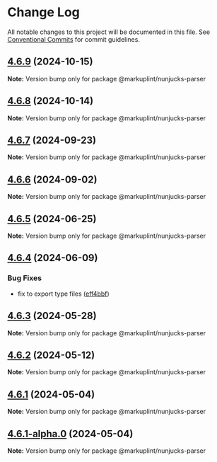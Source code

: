 # Change Log

All notable changes to this project will be documented in this file.
See [Conventional Commits](https://conventionalcommits.org) for commit guidelines.

## [4.6.9](https://github.com/markuplint/markuplint/compare/@markuplint/nunjucks-parser@4.6.8...@markuplint/nunjucks-parser@4.6.9) (2024-10-15)

**Note:** Version bump only for package @markuplint/nunjucks-parser

## [4.6.8](https://github.com/markuplint/markuplint/compare/@markuplint/nunjucks-parser@4.6.7...@markuplint/nunjucks-parser@4.6.8) (2024-10-14)

**Note:** Version bump only for package @markuplint/nunjucks-parser

## [4.6.7](https://github.com/markuplint/markuplint/compare/@markuplint/nunjucks-parser@4.6.6...@markuplint/nunjucks-parser@4.6.7) (2024-09-23)

**Note:** Version bump only for package @markuplint/nunjucks-parser

## [4.6.6](https://github.com/markuplint/markuplint/compare/@markuplint/nunjucks-parser@4.6.5...@markuplint/nunjucks-parser@4.6.6) (2024-09-02)

**Note:** Version bump only for package @markuplint/nunjucks-parser

## [4.6.5](https://github.com/markuplint/markuplint/compare/@markuplint/nunjucks-parser@4.6.4...@markuplint/nunjucks-parser@4.6.5) (2024-06-25)

**Note:** Version bump only for package @markuplint/nunjucks-parser

## [4.6.4](https://github.com/markuplint/markuplint/compare/@markuplint/nunjucks-parser@4.6.3...@markuplint/nunjucks-parser@4.6.4) (2024-06-09)

### Bug Fixes

- fix to export type files ([eff4bbf](https://github.com/markuplint/markuplint/commit/eff4bbfd127574809dc5e15d7cafe87699758ee0))

## [4.6.3](https://github.com/markuplint/markuplint/compare/@markuplint/nunjucks-parser@4.6.2...@markuplint/nunjucks-parser@4.6.3) (2024-05-28)

**Note:** Version bump only for package @markuplint/nunjucks-parser

## [4.6.2](https://github.com/markuplint/markuplint/compare/@markuplint/nunjucks-parser@4.6.1...@markuplint/nunjucks-parser@4.6.2) (2024-05-12)

**Note:** Version bump only for package @markuplint/nunjucks-parser

## [4.6.1](https://github.com/markuplint/markuplint/compare/@markuplint/nunjucks-parser@4.6.1-alpha.0...@markuplint/nunjucks-parser@4.6.1) (2024-05-04)

**Note:** Version bump only for package @markuplint/nunjucks-parser

## [4.6.1-alpha.0](https://github.com/markuplint/markuplint/compare/@markuplint/nunjucks-parser@4.6.0...@markuplint/nunjucks-parser@4.6.1-alpha.0) (2024-05-04)

**Note:** Version bump only for package @markuplint/nunjucks-parser
